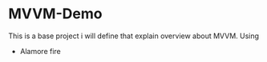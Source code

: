 # MVVM-Demo
This is a base project i will define that explain overview about MVVM.
Using
- Alamore fire

